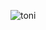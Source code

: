 
![toni](https://github.com/toniantonius33639/codinganpertama/assets/169486336/f35e0af5-19ea-4965-b2fd-ba0c889ff618)
